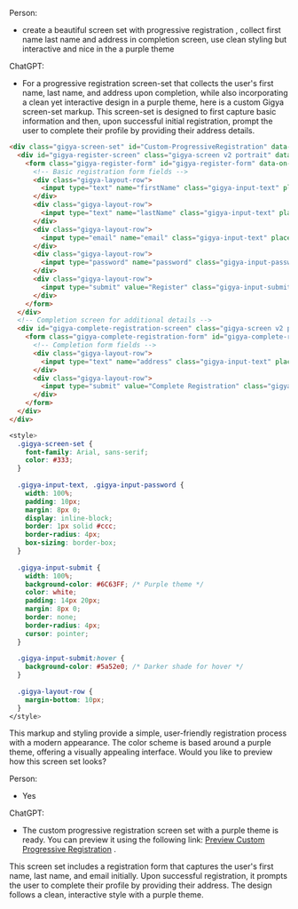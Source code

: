
Person: 
- create a beautiful screen set with progressive registration , collect first name last name and address in completion screen, use clean styling but interactive and nice in the a purple theme

ChatGPT: 
- For a progressive registration screen-set that collects the user's first name, last name, and address upon completion, while also incorporating a clean yet interactive design in a purple theme, here is a custom Gigya screen-set markup. This screen-set is designed to first capture basic information and then, upon successful initial registration, prompt the user to complete their profile by providing their address details.

```html
<div class="gigya-screen-set" id="Custom-ProgressiveRegistration" data-responsive="true" data-dialog-style="modern">
  <div id="gigya-register-screen" class="gigya-screen v2 portrait" data-width="auto" gigya-expression:data-caption="'Welcome! Please Register'">
    <form class="gigya-register-form" id="gigya-register-form" data-on-success-screen="gigya-complete-registration-screen">
      <!-- Basic registration form fields -->
      <div class="gigya-layout-row">
        <input type="text" name="firstName" class="gigya-input-text" placeholder="First Name" required="required">
      </div>
      <div class="gigya-layout-row">
        <input type="text" name="lastName" class="gigya-input-text" placeholder="Last Name" required="required">
      </div>
      <div class="gigya-layout-row">
        <input type="email" name="email" class="gigya-input-text" placeholder="Email" required="required">
      </div>
      <div class="gigya-layout-row">
        <input type="password" name="password" class="gigya-input-password" placeholder="Password" required="required">
      </div>
      <div class="gigya-layout-row">
        <input type="submit" value="Register" class="gigya-input-submit">
      </div>
    </form>
  </div>
  <!-- Completion screen for additional details -->
  <div id="gigya-complete-registration-screen" class="gigya-screen v2 portrait" data-width="auto" gigya-expression:data-caption="'Complete Your Profile'">
    <form class="gigya-complete-registration-form" id="gigya-complete-registration-form">
      <!-- Completion form fields -->
      <div class="gigya-layout-row">
        <input type="text" name="address" class="gigya-input-text" placeholder="Address" required="required">
      </div>
      <div class="gigya-layout-row">
        <input type="submit" value="Complete Registration" class="gigya-input-submit">
      </div>
    </form>
  </div>
</div>
```



```css
<style>
  .gigya-screen-set {
    font-family: Arial, sans-serif;
    color: #333;
  }
  
  .gigya-input-text, .gigya-input-password {
    width: 100%;
    padding: 10px;
    margin: 8px 0;
    display: inline-block;
    border: 1px solid #ccc;
    border-radius: 4px;
    box-sizing: border-box;
  }
  
  .gigya-input-submit {
    width: 100%;
    background-color: #6C63FF; /* Purple theme */
    color: white;
    padding: 14px 20px;
    margin: 8px 0;
    border: none;
    border-radius: 4px;
    cursor: pointer;
  }
  
  .gigya-input-submit:hover {
    background-color: #5a52e0; /* Darker shade for hover */
  }
  
  .gigya-layout-row {
    margin-bottom: 10px;
  }
</style>
```



This markup and styling provide a simple, user-friendly registration process with a modern appearance. The color scheme is based around a purple theme, offering a visually appealing interface. Would you like to preview how this screen set looks?

Person: 
- Yes

ChatGPT: 
- The custom progressive registration screen set with a purple theme is ready. You can preview it using the following link: [Preview Custom Progressive Registration]() .

This screen set includes a registration form that captures the user's first name, last name, and email initially. Upon successful registration, it prompts the user to complete their profile by providing their address. The design follows a clean, interactive style with a purple theme.
